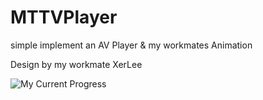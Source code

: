 # MTTVPlayer

simple implement an AV Player &amp; my workmates Animation

Design by my workmate XerLee

![My Current Progress](https://github.com/MartinRGB/MTMusicPlayer/blob/master/1.gif?raw=true)
